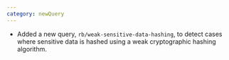 ```yaml
---
category: newQuery
---
```

* Added a new query, `rb/weak-sensitive-data-hashing`, to detect cases where sensitive data is hashed using a weak cryptographic hashing algorithm.
